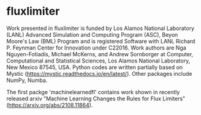 # fluxlimiter
Work presented in fluxlimiter is funded by Los Alamos National Laboratory (LANL) Advanced Simulation and Computing Program (ASC), Beyon Moore's Law (BML) Program and is registered Software with LANL Richard P. Feynman Center for Innovation under C22016.   Work authors are Nga Nguyen-Fotiadis, Michael McKerns, and Andrew Sornborger at Computer, Computational and Statistical Sciences, Los Alamos National Laboratory, New Mexico 87545, USA.
Python codes are written partially based on Mystic (https://mystic.readthedocs.io/en/latest/).  Other packages include NumPy, Numba.

The first packge 'machinelearnedfl' contains work shown in recently released arxiv "Machine Learning Changes the Rules for Flux Limiters" (https://arxiv.org/abs/2108.11864). 
